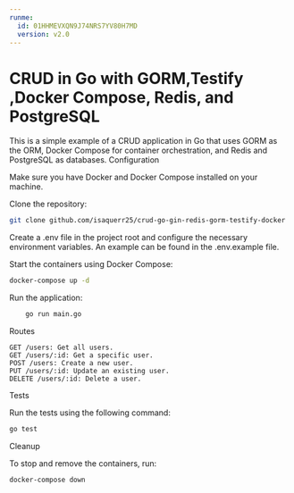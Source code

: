 ```yaml
---
runme:
  id: 01HHMEVXQN9J74NRS7YV80H7MD
  version: v2.0
---
```


# CRUD in Go with GORM,Testify ,Docker Compose, Redis, and PostgreSQL

This is a simple example of a CRUD application in Go that uses GORM as the ORM, Docker Compose for container orchestration, and Redis and PostgreSQL as databases.
Configuration

Make sure you have Docker and Docker Compose installed on your machine.

Clone the repository:

```sh {"id":"01HHMEVXQKK7VAH37PACDAQP8C"}
git clone github.com/isaquerr25/crud-go-gin-redis-gorm-testify-docker

```

Create a .env file in the project root and configure the necessary environment variables. An example can be found in the .env.example file.

Start the containers using Docker Compose:

```sh {"id":"01HHMEVXQMWZ24KMH4Y70QA7NM"}
docker-compose up -d

```

Run the application:

```sh {"id":"01HHMEVXQMWZ24KMH4YAP3KPYP"}
    go run main.go

```

Routes

    GET /users: Get all users.
    GET /users/:id: Get a specific user.
    POST /users: Create a new user.
    PUT /users/:id: Update an existing user.
    DELETE /users/:id: Delete a user.

Tests

Run the tests using the following command:

```sh {"id":"01HHMEVXQMWZ24KMH4YBAF8H1M"}
go test

```

Cleanup

To stop and remove the containers, run:

```sh {"id":"01HHMEVXQMWZ24KMH4YBB196SP"}
docker-compose down

```
